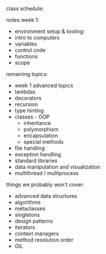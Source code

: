 class schedule: 

notes week 1: 

* environment setup & tooling: 
* intro to computers
* variables
* control code 
* functions
* scope

remaining topics: 

* week 1 advanced topics
* lambdas
* decorators
* recursion 
* type hinting
* classes - OOP
    * inheritance
    * polymorphism 
    * encapsulation
    * special methods
* file handling 
* exception handling
* standard libraries
* data manipulation and visualization
* multithread / multiprocess


things we probably won't cover: 
* advanced data structures
* algorithms 
* metaclasses 
* singletons
* design patterns
* iterators 
* context managers
* method resolution order
* GIL
